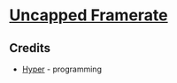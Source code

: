 # [Uncapped Framerate](https://gamebanana.com/mods/439858)

## Credits
- [Hyper](https://github.com/hyperbx) - programming